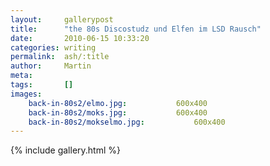 ```yaml
---
layout:     gallerypost
title:      "the 80s Discostudz und Elfen im LSD Rausch"
date:       2010-06-15 10:33:20
categories: writing
permalink:  ash/:title
author:     Martin
meta:
tags:       []
images:
    back-in-80s2/elmo.jpg:           600x400
    back-in-80s2/moks.jpg:           600x400
    back-in-80s2/mokselmo.jpg:           600x400
---
```


{% include gallery.html %}
